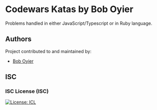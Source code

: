 # Codewars Katas by Bob Oyier

Problems handled in either JavaScript/Typescript or in Ruby language.


## Authors

Project contributed to and maintained by:

- [Bob Oyier](https://github.com/oyieroyier/)

## ISC

### ISC License (ISC)

[![License: ICL](https://img.shields.io/badge/License-ISC-blue.svg)](https://opensource.org/licenses/ISC)
